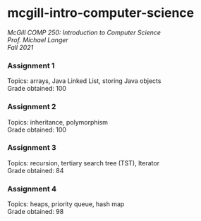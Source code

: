 # mcgill-intro-computer-science
*McGill COMP 250: Introduction to Computer Science \
Prof. Michael Langer \
Fall 2021*

### Assignment 1

Topics: arrays, Java Linked List, storing Java objects \
Grade obtained: 100

### Assignment 2

Topics: inheritance, polymorphism \
Grade obtained: 100

### Assignment 3

Topics: recursion, tertiary search tree (TST), Iterator \
Grade obtained: 84

### Assignment 4

Topics: heaps, priority queue, hash map \
Grade obtained: 98
